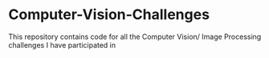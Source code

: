 # Computer-Vision-Challenges
This repository contains code for all the Computer Vision/ Image Processing challenges I have participated in
